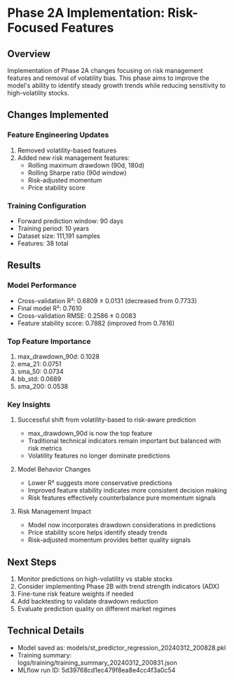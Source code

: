 # Phase 2A Implementation: Risk-Focused Features

## Overview
Implementation of Phase 2A changes focusing on risk management features and removal of volatility bias. This phase aims to improve the model's ability to identify steady growth trends while reducing sensitivity to high-volatility stocks.

## Changes Implemented

### Feature Engineering Updates
1. Removed volatility-based features
2. Added new risk management features:
   - Rolling maximum drawdown (90d, 180d)
   - Rolling Sharpe ratio (90d window)
   - Risk-adjusted momentum
   - Price stability score

### Training Configuration
- Forward prediction window: 90 days
- Training period: 10 years
- Dataset size: 111,191 samples
- Features: 38 total

## Results

### Model Performance
- Cross-validation R²: 0.6809 ± 0.0131 (decreased from 0.7733)
- Final model R²: 0.7610
- Cross-validation RMSE: 0.2586 ± 0.0083
- Feature stability score: 0.7882 (improved from 0.7816)

### Top Feature Importance
1. max_drawdown_90d: 0.1028
2. ema_21: 0.0751
3. sma_50: 0.0734
4. bb_std: 0.0689
5. sma_200: 0.0538

### Key Insights
1. Successful shift from volatility-based to risk-aware prediction
   - max_drawdown_90d is now the top feature
   - Traditional technical indicators remain important but balanced with risk metrics
   - Volatility features no longer dominate predictions

2. Model Behavior Changes
   - Lower R² suggests more conservative predictions
   - Improved feature stability indicates more consistent decision making
   - Risk features effectively counterbalance pure momentum signals

3. Risk Management Impact
   - Model now incorporates drawdown considerations in predictions
   - Price stability score helps identify steady trends
   - Risk-adjusted momentum provides better quality signals

## Next Steps
1. Monitor predictions on high-volatility vs stable stocks
2. Consider implementing Phase 2B with trend strength indicators (ADX)
3. Fine-tune risk feature weights if needed
4. Add backtesting to validate drawdown reduction
5. Evaluate prediction quality on different market regimes

## Technical Details
- Model saved as: models/st_predictor_regression_20240312_200828.pkl
- Training summary: logs/training/training_summary_20240312_200831.json
- MLflow run ID: 5d39768cd1ec479f8ea8e4cc4f3a0c54 